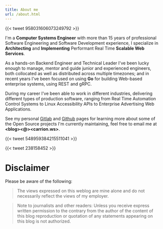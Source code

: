 ```yaml
---
title: About me
url: /about.html
---
```


{{< tweet 958031606073249792 >}}

I'm a **Computer Systems Engineer** with more than 15 years of professional Software Engineering and Software Development experience, I specialize in **Architecting** and **Implementing** Performant Real Time **Scalable Web Services**.

As a hands-on Backend Engineer and Technical Leader I've been lucky enough to manage, mentor and guide junior and experienced engineers, both collocated as well as distributed across multiple timezones; and in recent years I've been focused on using **Go** for building Web-based enterprise systems, using REST and gRPC.

During my career I've been able to work in different industries, delivering different types of production software, ranging from Real Time Automation Control Systems to Linux Accessibility APIs to Enterprise Advertising Web Applications.


See my personal [Gitlab](https://gitlab.com/MarioCarrion) and [Github](https://github.com/MarioCarrion) pages for learning more about some of the Open Source projects I'm currently maintaining, feel free to email me at **&lt;blog&gt;&lt;@&gt;&lt;carrion.ws&gt;**.

{{< tweet 548959384215511041 >}}

{{< tweet 238158452 >}}

# Disclaimer

Please be aware of the following:

> The views expressed on this weblog are mine alone and do not necessarily reflect the views of my employer.

> Note to journalists and other readers: Unless you receive express written permission to the contrary from the author of the content of this blog reproduction or quotation of any statements appearing on this blog is not authorized.
